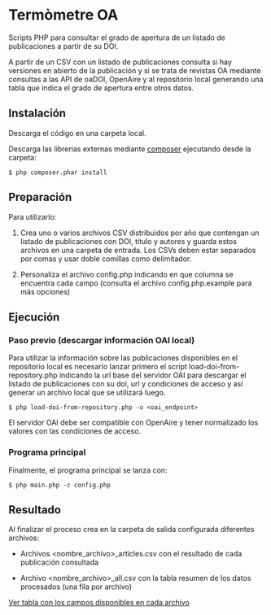 # Termòmetre OA

Scripts PHP para consultar el grado de apertura de un listado de publicaciones a partir de su DOI.

A partir de un CSV con un listado de publicaciones consulta si hay versiones en abierto de la publicación y si se trata de revistas OA mediante consultas a las API de oaDOI, OpenAire y al repositorio local generando una tabla que indica el grado de apertura entre otros datos.

## Instalación

Descarga el código en una carpeta local.

Descarga las librerías externas mediante [composer](https://getcomposer.org/download/) ejecutando desde la carpeta:

```
$ php composer.phar install
```

## Preparación

Para utilizarlo:

1. Crea uno o varios archivos CSV distribuidos por año que contengan un listado de publicaciones con DOI, título y autores y guarda estos archivos en una carpeta de entrada. Los CSVs deben estar separados por comas y usar doble comillas como delimitador.

2. Personaliza el archivo config.php indicando en que columna se encuentra cada campo (consulta el archivo config.php.example para más opciones)

## Ejecución

### Paso previo (descargar información OAI local)

Para utilizar la información sobre las publicaciones disponibles en el repositorio local es necesario lanzar primero el script load-doi-from-repository.php indicando la url base del servidor OAI para descargar el listado de publicaciones con su doi, url y condiciones de acceso y así generar un archivo local que se utilizará luego.

```
$ php load-doi-from-repository.php -o <oai_endpoint>
```

El servidor OAI debe ser compatible con OpenAire y tener normalizado los valores con las condiciones de acceso.

### Programa principal

Finalmente, el programa principal se lanza con:

```
$ php main.php -c config.php
```

## Resultado

Al finalizar el proceso crea en la carpeta de salida configurada diferentes archivos:

* Archivos <nombre_archivo>_articles.csv con el resultado de cada publicación consultada

* Archivo <nombre_archivo>_all.csv con la tabla resumen de los datos procesados (una fila por archivo)

[Ver tabla con los campos disponibles en cada archivo](FIELDS.md)
